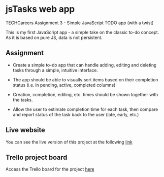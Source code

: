 # jsTasks web app
TECHCareers Assignment 3 - Simple JavaScript TODO app (with a twist)

This is my first JavaScript app - a simple take on the classic to-do concept. As it is based on pure JS, data is not persistent.

## Assignment
* Create a simple to-do app that can handle adding, editing and deleting tasks through a simple, intuitive interface.

* The app should be able to visually sort items based on their completion status (i.e. in pending, active, completed columns)

* Creation, completion, editing, etc. times should be shown together with the tasks.

* Allow the user to estimate completion time for each task, then compare and report status of the task back to the user (late, early, etc.)


## Live website

You can see the live version of this project at the following [link](https://altx.dev/jstasks)

## Trello project board

Access the Trello board for the project [here](https://trello.com/b/ijRcoZGY/js-todo)